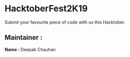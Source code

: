 # HacktoberFest2K19
Submit your favourite piece of code with us this Hacktober.

## Maintainer :
**Name :** Deepak Chauhan
